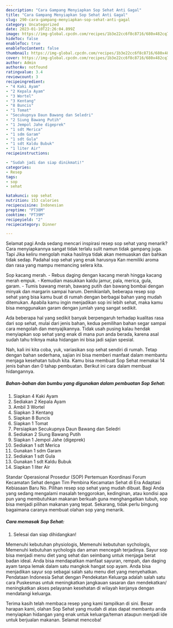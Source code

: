 ```yaml
---
description: "Cara Gampang Menyiapkan Sop Sehat Anti Gagal"
title: "Cara Gampang Menyiapkan Sop Sehat Anti Gagal"
slug: 290-cara-gampang-menyiapkan-sop-sehat-anti-gagal
category: Uncategorized
date: 2023-01-10T22:26:04.899Z
image: https://img-global.cpcdn.com/recipes/1b3e22cc6f8c8716/680x482cq70/sop-sehat-foto-resep-utama.jpg
hideToc: false
enableToc: true
enableTocContent: false
thumbnail: https://img-global.cpcdn.com/recipes/1b3e22cc6f8c8716/680x482cq70/sop-sehat-foto-resep-utama.jpg
cover: https://img-global.cpcdn.com/recipes/1b3e22cc6f8c8716/680x482cq70/sop-sehat-foto-resep-utama.jpg
author: Admin
authorAv: notfound
ratingvalue: 3.4
reviewcount: 3
recipeingredient:
- "4 Kaki Ayam"
- "2 Kepala Ayam"
- "3 Wortel"
- "3 Kentang"
- "8 Buncis"
- "1 Tomat"
- "Secukupnya Daun Bawang dan Seledri"
- "2 Siung Bawang Putih"
- "1 Jempol Jahe digeprek"
- "1 sdt Merica"
- "1 sdm Garam"
- "1 sdt Gula"
- "1 sdt Kaldu Bubuk"
- "1 liter Air"
recipeinstructions:

- "Sudah jadi dan siap dinikmati!"
categories:
- Resep
tags:
- sop
- sehat

katakunci: sop sehat 
nutrition: 153 calories
recipecuisine: Indonesian
preptime: "PT38M"
cooktime: "PT39M"
recipeyield: "2"
recipecategory: Dinner

---
```



Selamat pagi Anda sedang mencari inspirasi resep sop sehat yang menarik? Cara menyiapkannya sangat tidak terlalu sulit namun tidak gampang juga. Tapi Jika keliru mengolah maka hasilnya tidak akan memuaskan dan bahkan tidak sedap. Padahal sop sehat yang enak harusnya Kan memiliki aroma dan rasa yang mampu memancing selera kita.


Sop kacang merah. - Rebus daging dengan kacang merah hingga kacang merah empuk. - Kemudian masukkan kaldu jamur, pala, merica, gula, garam. - Tumis bawang merah, bawang putih dan bawang bombai dengan minyak dan margarin sampai harum. Demikianlah, beberapa resep sop sehat yang bisa kamu buat di rumah dengan berbagai bahan yang mudah ditemukan. Apabila kamu ingin menjadikan sop ini lebih sehat, maka kamu bisa menggunakan garam dengan jumlah yang sangat sedikit.

Ada beberapa hal yang sedikit banyak berpengaruh terhadap kualitas rasa dari sop sehat, mulai dari jenis bahan, kedua pemilihan bahan segar sampai cara mengolah dan menyajikannya. Tidak usah pusing kalau hendak menyiapkan sop sehat yang enak di mana pun anda berada, karena asal sudah tahu triknya maka hidangan ini bisa jadi sajian spesial.


Nah, kali ini kita coba, yuk, variasikan sop sehat sendiri di rumah. Tetap dengan bahan sederhana, sajian ini bisa memberi manfaat dalam membantu menjaga kesehatan tubuh kita. Kamu bisa membuat Sop Sehat memakai 14 jenis bahan dan 0 tahap pembuatan. Berikut ini cara dalam membuat hidangannya.

<!--inarticleads1-->

##### Bahan-bahan dan bumbu yang digunakan dalam pembuatan Sop Sehat:

1. Siapkan 4 Kaki Ayam
1. Sediakan 2 Kepala Ayam
1. Ambil 3 Wortel
1. Siapkan 3 Kentang
1. Siapkan 8 Buncis
1. Siapkan 1 Tomat
1. Persiapkan Secukupnya Daun Bawang dan Seledri
1. Sediakan 2 Siung Bawang Putih
1. Siapkan 1 Jempol Jahe (digeprek)
1. Sediakan 1 sdt Merica
1. Gunakan 1 sdm Garam
1. Sediakan 1 sdt Gula
1. Gunakan 1 sdt Kaldu Bubuk
1. Siapkan 1 liter Air


Standar Operasional Prosedur (SOP) Pertemuan Koordinasi Forum Kecamatan Sehat dengan Tim Pembina Kecamatan Sehat di Era Adaptasi Kebiasaan Baru No. Pilihan resep sop sehat yang mudah dibuat. Bagi Anda yang sedang mengalami masalah tenggorokan, kedinginan, atau kondisi apa pun yang membutuhkan makanan berkuah guna menghangatkan tubuh, sop bisa menjadi pilihan makanan yang tepat. Sekarang, tidak perlu bingung bagaimana caranya membuat olahan sop yang menarik. 

<!--inarticleads2-->

##### Cara memasak Sop Sehat:


1. Selesai dan siap dihidangkan!

Memenuhi kebutuhan physiologis, Memenuhi kebutuhan sychologis, Memenuhi kebutuhan sychologis dan aman mencegah terjadinya. Sayur sop bisa menjadi menu diet yang sehat dan seimbang untuk menjaga berat badan ideal. Anda bisa mendapatkan manfaat sayuran, rempah, dan daging ayam tanpa lemak dalam satu mangkok hangat sop ayam. Anda bisa menjadikan sayur sop sebagai salah satu menu diet yang menyehatkan. Pendataan Indonesia Sehat dengan Pendekatan Keluarga adalah salah satu cara Puskesmas untuk meningkatkan jangkauan sasaran dan mendekatkan/ meningkatkan akses pelayanan kesehatan di wilayah kerjanya dengan mendatangi keluarga. 

Terima kasih telah membaca resep yang kami tampilkan di sini. Besar harapan kami, olahan Sop Sehat yang mudah di atas dapat membantu anda menyiapkan hidangan yang enak untuk keluarga/teman ataupun menjadi ide untuk berjualan makanan. Selamat mencoba!
